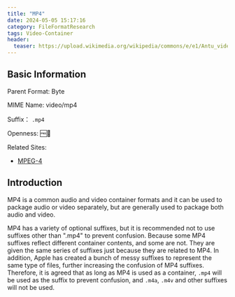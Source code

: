 ```yaml
---
title: "MP4"
date: 2024-05-05 15:17:16
category: FileFormatResearch
tags: Video-Container
header:
  teaser: https://upload.wikimedia.org/wikipedia/commons/e/e1/Antu_video-mp4.svg
---
```


## Basic Information

Parent Format: Byte

MIME Name: video/mp4

Suffix： `.mp4`

Openness: 🆓📖

Related Sites:

* [MPEG-4](https://www.mpeg.org/standards/MPEG-4/)

## Introduction

MP4 is a common audio and video container formats and it can be used to package audio or video separately, but are generally used to package both audio and video.

MP4 has a variety of optional suffixes, but it is recommended not to use suffixes other than ".mp4" to prevent confusion. Because some MP4 suffixes reflect different container contents, and some are not. They are given the same series of suffixes just because they are related to MP4. In addition, Apple has created a bunch of messy suffixes to represent the same type of files, further increasing the confusion of MP4 suffixes. Therefore, it is agreed that as long as MP4 is used as a container, `.mp4` will be used as the suffix to prevent confusion, and `.m4a`, `.m4v` and other suffixes will not be used.
